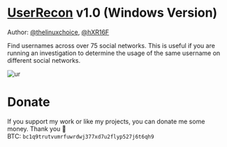 # [UserRecon](https://github.com/thelinuxchoice/userrecon) v1.0 (Windows Version)

Author: [@thelinuxchoice](https://github.com/thelinuxchoice), [@hXR16F](https://github.com/hXR16F)

Find usernames across over 75 social networks.
This is useful if you are running an investigation to determine the usage of the same username on different social networks.

![ur](https://user-images.githubusercontent.com/48186982/62042295-0c703300-b1fe-11e9-9734-92032bfe03e3.png)

# Donate
If you support my work or like my projects, you can donate me some money. Thank you 💙\
BTC: `bc1q9trutvumrfuwrdwj377xd7u2flyp527j6t6qh9`

